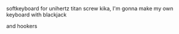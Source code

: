 softkeyboard for unihertz titan
screw kika, I'm gonna make my own keyboard
with blackjack


and hookers
